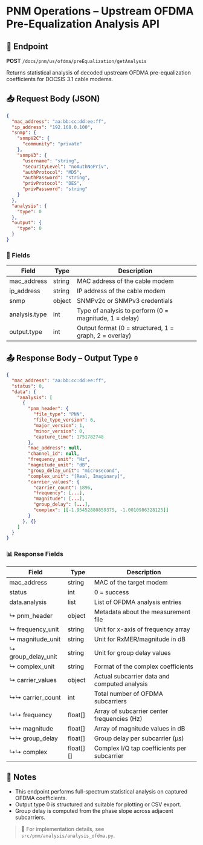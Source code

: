 # PNM Operations – Upstream OFDMA Pre-Equalization Analysis API

## 📡 Endpoint

**POST** `/docs/pnm/us/ofdma/preEqualization/getAnalysis`

Returns statistical analysis of decoded upstream OFDMA pre-equalization coefficients for DOCSIS 3.1 cable modems.

## 📥 Request Body (JSON)

```json
{
  "mac_address": "aa:bb:cc:dd:ee:ff",
  "ip_address": "192.168.0.100",
  "snmp": {
    "snmpV2C": {
      "community": "private"
    },
    "snmpV3": {
      "username": "string",
      "securityLevel": "noAuthNoPriv",
      "authProtocol": "MD5",
      "authPassword": "string",
      "privProtocol": "DES",
      "privPassword": "string"
    }
  },
  "analysis": {
    "type": 0
  },
  "output": {
    "type": 0
  }
}
```

### 🔑 Fields

| Field         | Type   | Description                                            |
| ------------- | ------ | ------------------------------------------------------ |
| mac\_address  | string | MAC address of the cable modem                         |
| ip\_address   | string | IP address of the cable modem                          |
| snmp          | object | SNMPv2c or SNMPv3 credentials                          |
| analysis.type | int    | Type of analysis to perform (0 = magnitude, 1 = delay) |
| output.type   | int    | Output format (0 = structured, 1 = graph, 2 = overlay) |

## 📤 Response Body – Output Type `0`

```json
{
  "mac_address": "aa:bb:cc:dd:ee:ff",
  "status": 0,
  "data": {
    "analysis": [
      {
        "pnm_header": {
          "file_type": "PNN",
          "file_type_version": 6,
          "major_version": 1,
          "minor_version": 0,
          "capture_time": 1751782748
        },
        "mac_address": null,
        "channel_id": null,
        "frequency_unit": "Hz",
        "magnitude_unit": "dB",
        "group_delay_unit": "microsecond",
        "complex_unit": "[Real, Imaginary]",
        "carrier_values": {
          "carrier_count": 1896,
          "frequency": [...],
          "magnitude": [...],
          "group_delay": [...],
          "complex": [[-1.95452880859375, -1.0010986328125]]
        }
      }, {}
    ]
  }
}
```

### 📊 Response Fields

| Field                | Type        | Description                                  |
| -------------------- | ----------- | -------------------------------------------- |
| mac\_address         | string      | MAC of the target modem                      |
| status               | int         | 0 = success                                  |
| data.analysis        | list        | List of OFDMA analysis entries               |
| ↳ pnm\_header        | object      | Metadata about the measurement file          |
| ↳ frequency\_unit    | string      | Unit for x-axis of frequency array           |
| ↳ magnitude\_unit    | string      | Unit for RxMER/magnitude in dB               |
| ↳ group\_delay\_unit | string      | Unit for group delay values                  |
| ↳ complex\_unit      | string      | Format of the complex coefficients           |
| ↳ carrier\_values    | object      | Actual subcarrier data and computed analysis |
| ↳↳ carrier\_count    | int         | Total number of OFDMA subcarriers            |
| ↳↳ frequency         | float\[]    | Array of subcarrier center frequencies (Hz)  |
| ↳↳ magnitude         | float\[]    | Array of magnitude values in dB              |
| ↳↳ group\_delay      | float\[]    | Group delay per subcarrier (μs)              |
| ↳↳ complex           | float\[]\[] | Complex I/Q tap coefficients per subcarrier  |

## 📝 Notes

* This endpoint performs full-spectrum statistical analysis on captured OFDMA coefficients.
* Output type 0 is structured and suitable for plotting or CSV export.
* Group delay is computed from the phase slope across adjacent subcarriers.

> 📂 For implementation details, see `src/pnm/analysis/analysis_ofdma.py`.

